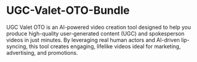# UGC-Valet-OTO-Bundle
UGC Valet OTO is an AI-powered video creation tool designed to help you produce high-quality user-generated content (UGC) and spokesperson videos in just minutes. By leveraging real human actors and AI-driven lip-syncing, this tool creates engaging, lifelike videos ideal for marketing, advertising, and promotions.
